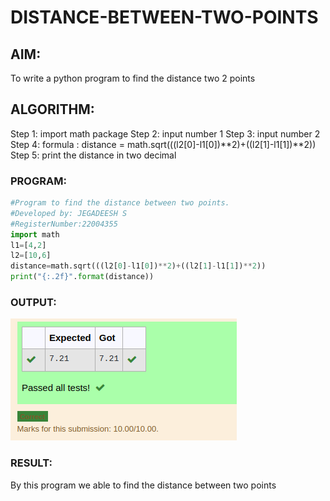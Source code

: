 # DISTANCE-BETWEEN-TWO-POINTS

## AIM:
To write a python program to find the distance two 2 points
## ALGORITHM:
Step 1: import math package
Step 2: input number 1
Step 3: input number 2
Step 4: formula : distance = math.sqrt(((l2[0]-l1[0])**2)+((l2[1]-l1[1])**2))
Step 5: print the distance in two decimal
### PROGRAM: 
``` python
#Program to find the distance between two points.
#Developed by: JEGADEESH S
#RegisterNumber:22004355
import math
l1=[4,2]
l2=[10,6]
distance=math.sqrt(((l2[0]-l1[0])**2)+((l2[1]-l1[1])**2))
print("{:.2f}".format(distance))
```
  


### OUTPUT:
![OUTPUT](output7.png)


### RESULT:
By this program we able to find the distance between two points 
